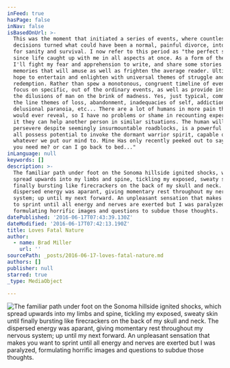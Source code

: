 ```yaml
---
inFeed: true
hasPage: false
inNav: false
isBasedOnUrl: >-
  This was the moment that initiated a series of events, where countless bad
  decisions turned what could have been a normal, painful divorce, into a fight
  for sanity and survival. I now refer to this period as "the perfect storm",
  since life caught up with me in all aspects at once. As a form of therapy,
  I'll fight my fear and apprehension to write, and share some stories and
  memories that will amuse as well as frighten the average reader. Ultimately, I
  hope to entertain and enlighten with universal themes of struggle and
  redemption. Rather than spew a monotonous, congruent timeline of events, I'll
  focus on specific, out of the ordinary events, as well as provide insight to
  the dilusions of man on the brink of madness. Yes, just typical, common run of
  the line themes of loss, abandonment, inadequacies of self, addictions,
  delusional paranoia, etc... There are a lot of humans in more pain than they
  would ever reveal, so I have no problems or shame in recounting experiences if
  it they can help another person in similar situations. The human will to
  persevere despite seemingly insurmountable roadblocks, is a powerful thing. We
  all possess potential to invoke the dormant warrior spirit, capable of
  whatever we put our mind to. Mine Has only recently peeked out to say, " yo,
  you need me? or can I go back to bed..."
inLanguage: null
keywords: []
description: >-
  The familiar path under foot on the Sonoma hillside ignited shocks, which
  spread upwards into my limbs and spine, tickling my exposed, sweaty skin until
  finally bursting like firecrackers on the back of my skull and neck. The
  dispersed energy was aparant, giving momentary rest throughout my nervous
  system; up until my next forward. An unpleasant sensation that makes you want
  to sprint until all energy and nerves are exerted but I was paralyzed,
  formulating horrific images and questions to subdue those thoughts.
datePublished: '2016-06-17T07:43:39.130Z'
dateModified: '2016-06-17T07:42:13.190Z'
title: Loves Fatal Nature
author:
  - name: Brad Miller
    url: ''
sourcePath: _posts/2016-06-17-loves-fatal-nature.md
authors: []
publisher: null
starred: true
_type: MediaObject

---
```

![The familiar path under foot on the Sonoma hillside ignited shocks, which spread upwards into my limbs and spine, tickling my exposed, sweaty skin until finally bursting like firecrackers on the back of my skull and neck. The dispersed energy was aparant, giving momentary rest throughout my nervous system; up until my next forward. An unpleasant sensation that makes you want to sprint until all energy and nerves are exerted but I was paralyzed, formulating horrific images and questions to subdue those thoughts.](https://the-grid-user-content.s3-us-west-2.amazonaws.com/19c60d79-7150-4049-8add-427d23bbcd94.jpg)
